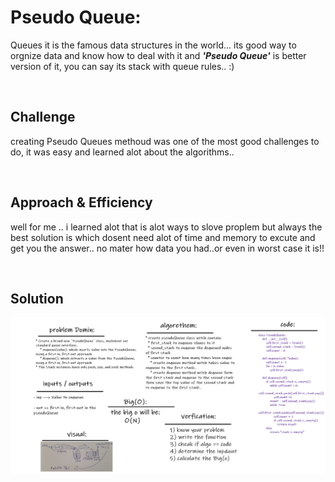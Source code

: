 # Pseudo Queue:
Queues it is the famous data structures in the world...
its good way to orgnize data and know how to deal with it
and ***'Pseudo Queue'*** is better version of it, you can say its stack with queue rules.. :)

<br>

## Challenge
creating Pseudo Queues methoud was one of the most good challenges to do, it was easy and learned alot about the algorithms..

<br>

## Approach & Efficiency
well for me .. i learned alot that is alot ways to slove proplem but always the best solution is which dosent need alot of time and memory to excute and get you the answer..
no mater how data you had..or even in worst case it is!!

<br>

## Solution

![cap](../assets/cc_class11Wh.png)